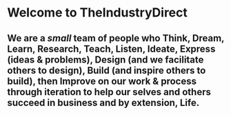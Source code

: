 # Welcome to TheIndustryDirect

## We are a *small* team of people who **Think**, **Dream**, **Learn**, **Research**, **Teach**, **Listen**, **Ideate**, **Express** (ideas & problems), **Design** (and we facilitate others to design), **Build** (and inspire others to build), then **Improve** on our work & process through iteration to help our selves and others succeed in business and by extension, Life.  
